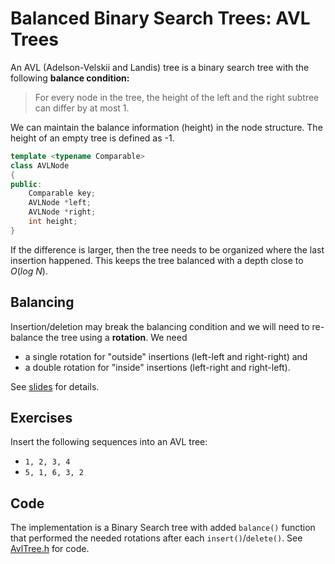 # Balanced Binary Search Trees: AVL Trees

An AVL (Adelson-Velskii and Landis) tree is a binary search tree with the following **balance condition:**

> For every node in the tree, the height of the left and the right subtree can
differ by at most 1.

We can maintain the balance information (height) in the node structure. The height of an empty tree is defined as -1.

```cpp
template <typename Comparable>
class AVLNode
{
public:
    Comparable key;
    AVLNode *left;
    AVLNode *right;
    int height;
}
```

If the difference is larger, then the tree needs to be organized where the 
last insertion happened.
This keeps the tree balanced with a depth close to $O(log\ N)$.


## Balancing

Insertion/deletion may break the balancing condition and we will need to re-balance the tree using a **rotation**. 
We need 

* a single rotation for "outside" insertions (left-left and right-right) and 
* a double rotation for "inside" insertions (left-right and right-left).

See [slides](https://github.com/mhahsler/CS2341/blob/main/Chapter4_Trees/slides/AVL_trees.pdf) for details.


## Exercises

Insert the following sequences into an AVL tree:

* `1, 2, 3, 4`
* `5, 1, 6, 3, 2`

## Code

The implementation is a Binary Search tree with added `balance()` function that performed the needed rotations after each `insert()`/`delete()`.
See [AvlTree.h](AvlTree.h) for code.

